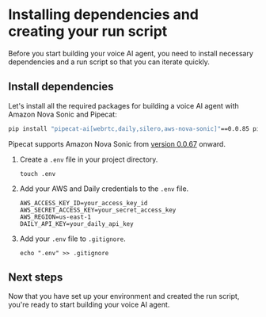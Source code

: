 # Installing dependencies and creating your run script

Before you start building your voice AI agent, you need to install necessary dependencies and a run script so that you can iterate quickly.


## Install dependencies


Let's install all the required packages for building a voice AI agent with Amazon Nova Sonic and Pipecat:

```bash
pip install "pipecat-ai[webrtc,daily,silero,aws-nova-sonic]"==0.0.85 pipecat-ai-small-webrtc-prebuilt fastapi uvicorn python-dotenv boto3
```

Pipecat supports Amazon Nova Sonic from [version 0.0.67](https://github.com/pipecat-ai/pipecat/releases/tag/v0.0.67) onward.

1. Create a `.env` file in your project directory.
    
    ```
    touch .env
    ```
    
2. Add your AWS and Daily credentials to the `.env` file.
    
    ```
    AWS_ACCESS_KEY_ID=your_access_key_id
    AWS_SECRET_ACCESS_KEY=your_secret_access_key
    AWS_REGION=us-east-1
    DAILY_API_KEY=your_daily_api_key
    ```
    
3. Add your `.env` file to `.gitignore`.
    
    ```
    echo ".env" >> .gitignore
    ```

## Next steps

Now that you have set up your environment and created the run script, you're ready to start building your voice AI agent.
